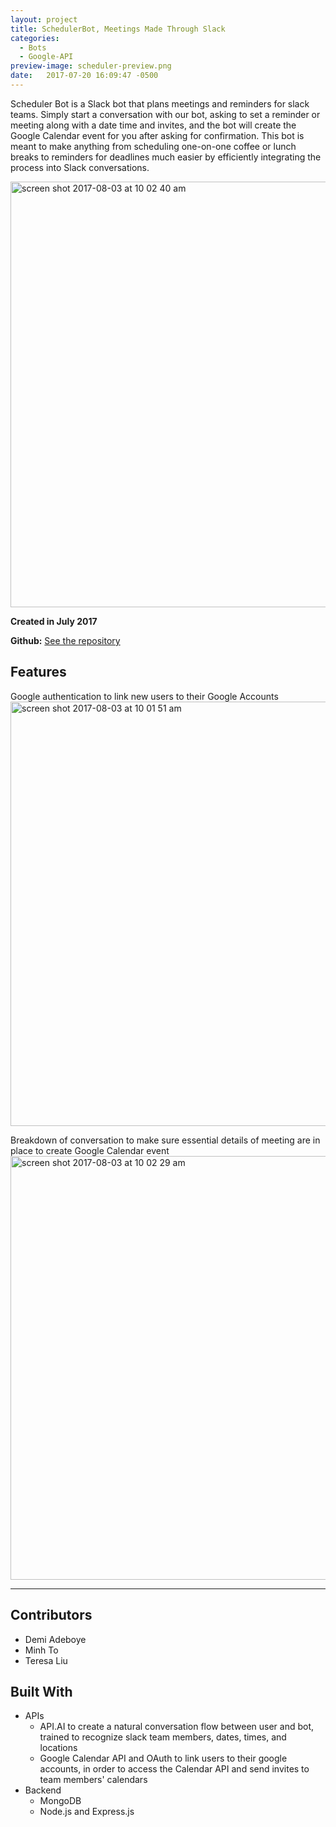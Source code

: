 ```yaml
---
layout: project
title: SchedulerBot, Meetings Made Through Slack
categories:
  - Bots
  - Google-API
preview-image: scheduler-preview.png
date:   2017-07-20 16:09:47 -0500
---
```


Scheduler Bot is a Slack bot that plans meetings and reminders for slack teams. <!--more--> Simply start a conversation with our bot, asking to set a reminder or meeting along with a date time and invites, and the bot will create the Google Calendar event for you after asking for confirmation. This bot is meant to make anything from scheduling one-on-one coffee or lunch breaks to reminders for deadlines much easier by efficiently integrating the process into Slack conversations.

<img width="681" alt="screen shot 2017-08-03 at 10 02 40 am" src="https://user-images.githubusercontent.com/22362476/29253657-039cf046-8038-11e7-95c5-072a6c277094.png">

**Created in July 2017**

**Github:** [See the repository](https://github.com/teresaliu20/scheduler-bot)

## Features
Google authentication to link new users to their Google Accounts
<img width="679" alt="screen shot 2017-08-03 at 10 01 51 am" src="https://user-images.githubusercontent.com/22362476/29253655-03979d8a-8038-11e7-80d8-636510796578.png">

Breakdown of conversation to make sure essential details of meeting are in place to create Google Calendar event
<img width="678" alt="screen shot 2017-08-03 at 10 02 29 am" src="https://user-images.githubusercontent.com/22362476/29253656-039adb4e-8038-11e7-9645-90e63e1a5158.png">

---
## Contributors
- Demi Adeboye
- Minh To
- Teresa Liu

## Built With
- APIs
	- API.AI to create a natural conversation flow between user and bot, trained to recognize slack team members, dates, times, and locations
	- Google Calendar API and OAuth to link users to their google accounts, in order to access the Calendar API and send invites to team members' calendars
- Backend
	- MongoDB
	- Node.js and Express.js